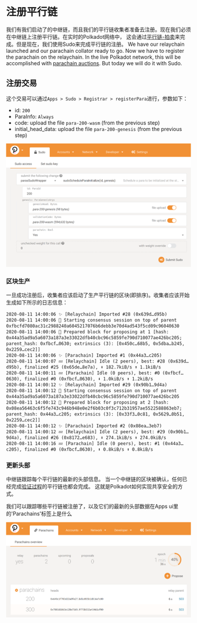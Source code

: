 # 注册平行链

我们有我们启动了的中继链，而且我们的平行链收集者准备去注册。现在我们必须在中继链上注册平行链。在实时的Polkadot网络中，
这会通过[平行链-拍卖](https://wiki.polkadot.network/docs/en/learn-auction)来完成。但是现在，我们使用Sudo来完成平行链的注册。
We have our relaychain launched and our parachain collator ready to go. Now we have to register the
parachain on the relaychain. In the live Polkadot network, this will be accomplished with
[parachain auctions](https://wiki.polkadot.network/docs/en/learn-auction). But today we will do it
with Sudo.

## 注册交易

这个交易可以通过`Apps > Sudo > Registrar > registerPara`进行，参数如下：


- id: `200`
- ParaInfo: `Always`
- code: upload the file `para-200-wasm` (from the previous step)
- initial_head_data: upload the file `para-200-genesis` (from the previous step)

![Registration screenshot](../../assets/img/registration-screenshot.png)

### 区块生产

一旦成功注册后，收集者应该启动了生产平行链的区块(即排序)。收集者应该开始生成如下所示的日志信息：


```
2020-08-11 14:00:06 ✨ [Relaychain] Imported #28 (0x639d…d95b)
2020-08-11 14:00:06 🙌 Starting consensus session on top of parent 0xfbcfd7080ac31c2988240a6045217076b6debb3e70d4ad543f5cd09c96040630
2020-08-11 14:00:06 🎁 Prepared block for proposing at 1 [hash: 0x44a35ad9a5a6073a187a3e33022dfb40cbc96c5859fe790d710077ae426bc205; parent_hash: 0xfbcf…0630; extrinsics (3): [0x450c…68b5, 0x5dba…b245, 0x2259…cec2]]
2020-08-11 14:00:06 ✨ [Parachain] Imported #1 (0x44a3…c205)
2020-08-11 14:00:07 💤 [Relaychain] Idle (2 peers), best: #28 (0x639d…d95b), finalized #25 (0x65de…8e7a), ⬇ 182.7kiB/s ⬆ 1.1kiB/s
2020-08-11 14:00:11 💤 [Parachain] Idle (0 peers), best: #0 (0xfbcf…0630), finalized #0 (0xfbcf…0630), ⬇ 1.0kiB/s ⬆ 1.2kiB/s
2020-08-11 14:00:12 ✨ [Relaychain] Imported #29 (0x90b1…9d4a)
2020-08-11 14:00:12 🙌 Starting consensus session on top of parent 0x44a35ad9a5a6073a187a3e33022dfb40cbc96c5859fe790d710077ae426bc205
2020-08-11 14:00:12 🎁 Prepared block for proposing at 2 [hash: 0x08ea56463c6f5fe743c946b948e0e2f6b03c0f3c712b31957ae5522588863eb7; parent_hash: 0x44a3…c205; extrinsics (3): [0x33f3…0c81, 0x5629…0b51, 0x2259…cec2]]
2020-08-11 14:00:12 ✨ [Parachain] Imported #2 (0x08ea…3eb7)
2020-08-11 14:00:12 💤 [Relaychain] Idle (2 peers), best: #29 (0x90b1…9d4a), finalized #26 (0x8172…e683), ⬇ 274.1kiB/s ⬆ 274.0kiB/s
2020-08-11 14:00:16 💤 [Parachain] Idle (0 peers), best: #1 (0x44a3…c205), finalized #0 (0xfbcf…0630), ⬇ 0.8kiB/s ⬆ 0.8kiB/s
```

### 更新头部

中继链跟踪每个平行链的最新的头部信息。
当一个中继链的区块被确认，任何已经完成[验证过程](https://polkadot.network/the-path-of-a-parachain-block/)的平行链也都会完成。
这就是Polkadot如何实现共享安全的方式。


我们可以跟踪哪些平行链被注册了，以及它们的最新的头部数据在Apps ui里的'Parachains'标签上是什么


![Parachain Head Information](../../assets/img/parachain-summary-screenshot.png)
